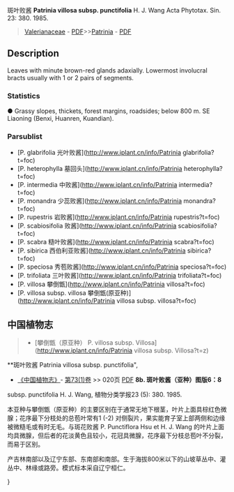 斑叶败酱 **Patrinia villosa subsp. punctifolia** H. J. Wang Acta Phytotax. Sin. 23: 380. 1985.

> [Valerianaceae](http://www.iplant.cn/info/Valerianaceae?t=foc) - [PDF](http://www.iplant.cn/foc/pdf/Valerianaceae.pdf)>>[Patrinia](http://www.iplant.cn/info/Patrinia?t=foc) - [PDF](http://www.iplant.cn/foc/pdf/Patrinia.pdf)

## Description

Leaves with minute brown-red glands adaxially. Lowermost involucral bracts usually with 1 or 2 pairs of segments.

### Statistics
● Grassy slopes, thickets, forest margins, roadsides; below 800 m. SE Liaoning (Benxi, Huanren, Kuandian).

### Parsublist

* [P.  glabrifolia  光叶败酱](http://www.iplant.cn/info/Patrinia glabrifolia?t=foc)
* [P.  heterophylla  墓回头](http://www.iplant.cn/info/Patrinia heterophylla?t=foc)
* [P.  intermedia  中败酱](http://www.iplant.cn/info/Patrinia intermedia?t=foc)
* [P.  monandra  少蕊败酱](http://www.iplant.cn/info/Patrinia monandra?t=foc)
* [P.  rupestris  岩败酱](http://www.iplant.cn/info/Patrinia rupestris?t=foc)
* [P.  scabiosifolia  败酱](http://www.iplant.cn/info/Patrinia scabiosifolia?t=foc)
* [P.  scabra  糙叶败酱](http://www.iplant.cn/info/Patrinia scabra?t=foc)
* [P.  sibirica  西伯利亚败酱](http://www.iplant.cn/info/Patrinia sibirica?t=foc)
* [P.  speciosa  秀苞败酱](http://www.iplant.cn/info/Patrinia speciosa?t=foc)
* [P.  trifoliata  三叶败酱](http://www.iplant.cn/info/Patrinia trifoliata?t=foc)
* [P.  villosa  攀倒甑](http://www.iplant.cn/info/Patrinia villosa?t=foc)
* [P.  villosa subsp. villosa  攀倒甑(原亚种)](http://www.iplant.cn/info/Patrinia villosa subsp. villosa?t=foc)

## 中国植物志

> * [攀倒甑（原亚种）  P.  villosa subsp. Villosa](http://www.iplant.cn/info/Patrinia villosa subsp. Villosa?t=z)


**斑叶败酱 Patrinia villosa subsp. punctifolia",


* [《中国植物志》](http://www.iplant.cn/frps)- [第73(1)卷](http://www.iplant.cn/frps/vol/73(1)) >> 020页 [PDF](http://www.iplant.cn/frps/pdf/73(1)/020.PDF)
**8b. 斑叶败酱（亚种）图版6：8**

subsp. punctifolia H. J. Wang, 植物分类学报23 (5): 380. 1985.

本亚种与攀倒甑（原亚种）的主要区别在于通常无地下根茎，叶片上面具棕红色微腺；花序最下分枝处的总苞叶常有1 (-2) 对侧裂片，果实能育子室上部两侧和边缘被微糙毛或有时无毛。与斑花败酱 P. Punctiflora Hsu et H. J. Wang 的叶片上面均具微腺，但后者的花淡黄色且较小，花冠具微腺，花序最下分枝总苞叶不分裂，而易于区别。

产吉林南部以及辽宁东部、东南部和南部。生于海拔800米以下的山坡草丛中、灌丛中、林缘或路旁。模式标本采自辽宁桓仁。

}